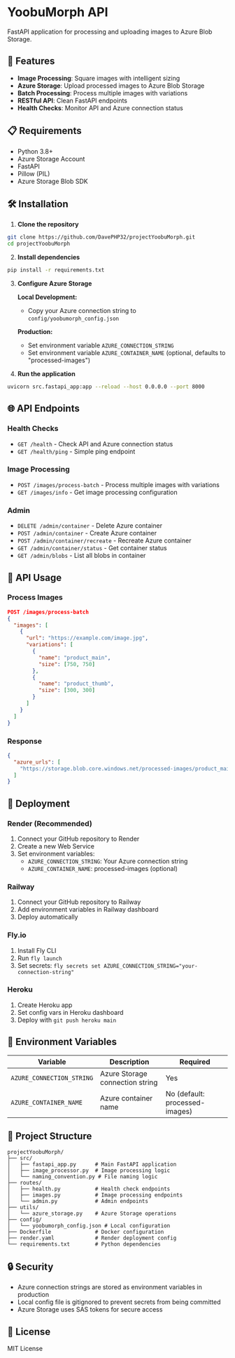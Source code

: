 # YoobuMorph API

FastAPI application for processing and uploading images to Azure Blob Storage.

## 🚀 Features

- **Image Processing**: Square images with intelligent sizing
- **Azure Storage**: Upload processed images to Azure Blob Storage
- **Batch Processing**: Process multiple images with variations
- **RESTful API**: Clean FastAPI endpoints
- **Health Checks**: Monitor API and Azure connection status

## 📋 Requirements

- Python 3.8+
- Azure Storage Account
- FastAPI
- Pillow (PIL)
- Azure Storage Blob SDK

## 🛠️ Installation

1. **Clone the repository**
```bash
git clone https://github.com/DavePHP32/projectYoobuMorph.git
cd projectYoobuMorph
```

2. **Install dependencies**
```bash
pip install -r requirements.txt
```

3. **Configure Azure Storage**
   
   **Local Development:**
   - Copy your Azure connection string to `config/yoobumorph_config.json`
   
   **Production:**
   - Set environment variable `AZURE_CONNECTION_STRING`
   - Set environment variable `AZURE_CONTAINER_NAME` (optional, defaults to "processed-images")

4. **Run the application**
```bash
uvicorn src.fastapi_app:app --reload --host 0.0.0.0 --port 8000
```

## 🌐 API Endpoints

### Health Checks
- `GET /health` - Check API and Azure connection status
- `GET /health/ping` - Simple ping endpoint

### Image Processing
- `POST /images/process-batch` - Process multiple images with variations
- `GET /images/info` - Get image processing configuration

### Admin
- `DELETE /admin/container` - Delete Azure container
- `POST /admin/container` - Create Azure container
- `POST /admin/container/recreate` - Recreate Azure container
- `GET /admin/container/status` - Get container status
- `GET /admin/blobs` - List all blobs in container

## 📝 API Usage

### Process Images
```json
POST /images/process-batch
{
  "images": [
    {
      "url": "https://example.com/image.jpg",
      "variations": [
        {
          "name": "product_main",
          "size": [750, 750]
        },
        {
          "name": "product_thumb",
          "size": [300, 300]
        }
      ]
    }
  ]
}
```

### Response
```json
{
  "azure_urls": [
    "https://storage.blob.core.windows.net/processed-images/product_main_product_thumb_ABC123_SLY_750.jpg"
  ]
}
```

## 🚀 Deployment

### Render (Recommended)
1. Connect your GitHub repository to Render
2. Create a new Web Service
3. Set environment variables:
   - `AZURE_CONNECTION_STRING`: Your Azure connection string
   - `AZURE_CONTAINER_NAME`: processed-images (optional)

### Railway
1. Connect your GitHub repository to Railway
2. Add environment variables in Railway dashboard
3. Deploy automatically

### Fly.io
1. Install Fly CLI
2. Run `fly launch`
3. Set secrets: `fly secrets set AZURE_CONNECTION_STRING="your-connection-string"`

### Heroku
1. Create Heroku app
2. Set config vars in Heroku dashboard
3. Deploy with `git push heroku main`

## 🔧 Environment Variables

| Variable | Description | Required |
|----------|-------------|----------|
| `AZURE_CONNECTION_STRING` | Azure Storage connection string | Yes |
| `AZURE_CONTAINER_NAME` | Azure container name | No (default: processed-images) |

## 📁 Project Structure

```
projectYoobuMorph/
├── src/
│   ├── fastapi_app.py      # Main FastAPI application
│   ├── image_processor.py  # Image processing logic
│   └── naming_convention.py # File naming logic
├── routes/
│   ├── health.py           # Health check endpoints
│   ├── images.py           # Image processing endpoints
│   └── admin.py            # Admin endpoints
├── utils/
│   └── azure_storage.py    # Azure Storage operations
├── config/
│   └── yoobumorph_config.json # Local configuration
├── Dockerfile              # Docker configuration
├── render.yaml             # Render deployment config
└── requirements.txt        # Python dependencies
```

## 🔒 Security

- Azure connection strings are stored as environment variables in production
- Local config file is gitignored to prevent secrets from being committed
- Azure Storage uses SAS tokens for secure access

## 📄 License

MIT License 